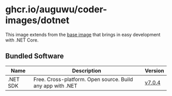 # ghcr.io/auguwu/coder-images/dotnet
This image extends from the [base image](https://github.com/auguwu/coder-images/pkgs/container/coder-images%2Fbase) that brings in easy development with .NET Core.

## Bundled Software
| Name     | Description                                                | Version                |
| -------- | ---------------------------------------------------------- | ---------------------- |
| .NET SDK | Free. Cross-platform. Open source. Build any app with .NET | [v7.0.4][dotnet-sdk]   |

[dotnet-sdk]: https://github.com/dotnet/sdk/releases/tag/v7.0.4
